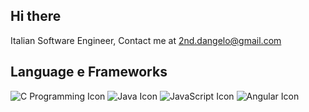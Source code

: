 ## Hi there 
Italian Software Engineer, Contact me at 2nd.dangelo@gmail.com

## Language e Frameworks
![C Programming Icon](https://img.icons8.com/color/48/000000/c-programming.png)
![Java Icon](https://img.icons8.com/color/48/000000/java-coffee-cup-logo.png)
![JavaScript Icon](https://img.icons8.com/color/48/000000/javascript.png)
![Angular Icon](https://img.icons8.com/color/48/000000/angularjs.png)

<!--
**nicola-dg/nicola-dg** is a ✨ _special_ ✨ repository because its `README.md` (this file) appears on your GitHub profile.

Here are some ideas to get you started:

- 🔭 I’m currently working on ...
- 🌱 I’m currently learning ...
- 👯 I’m looking to collaborate on ...
- 🤔 I’m looking for help with ...
- 💬 Ask me about ...
- 📫 How to reach me: ...
- 😄 Pronouns: ...
- ⚡ Fun fact: ...
-->
